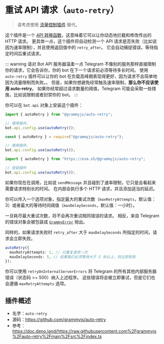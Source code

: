 # 重试 API 请求（`auto-retry`）

> 请考虑使用 [流量控制插件](./transformer-throttler.md) 替代。

这个插件是一个 [API 转换函数](/zh/advanced/transformers.md)，这意味着它可以让你动态地拦截和修改传出的 HTTP 请求。
更具体一点，这个插件将自动检测一个 API 请求是否失败（比如说因为速率限制），并且使用返回值中的 `retry_after`。
它会自动捕捉错误，等待指定时间后重试请求。

::: warning 请对 Bot API 服务器温柔一点
Telegram 不像别的服务那样直接限制你的请求，它会告诉你，你的 bot 在下一个请求前必须等待多长时间。
使用 `auto-retry` 插件可以让你的 bot 在负载高峰期表现得更好，因为请求不会简单地因为流量限制而失败。。
但是，如果你想避免经常触及速率限制，**那么你不应该使用 auto-retry**。
如果你经常超过请求数量的阈值，Telegram 可能会采取一些措施，比如说限制或者封禁你的 bot。
:::

你可以在 `bot.api` 对象上安装这个插件：

<CodeGroup>
  <CodeGroupItem title="TypeScript" active>

```ts
import { autoRetry } from "@grammyjs/auto-retry";

// 使用插件。
bot.api.config.use(autoRetry());
```

</CodeGroupItem>
 <CodeGroupItem title="JavaScript">

```js
const { autoRetry } = require("@grammyjs/auto-retry");

// 使用插件。
bot.api.config.use(autoRetry());
```

</CodeGroupItem>
 <CodeGroupItem title="Deno">

```ts
import { autoRetry } from "https://esm.sh/@grammyjs/auto-retry";

// 安装插件
bot.api.config.use(autoRetry());
```

</CodeGroupItem>
</CodeGroup>

如果你现在在调用，比如说 `sendMessage` 并且碰到了速率限制，它只是会看起来需要请求特别长的时间。
在内部会执行多个 HTTP 请求，并且添加适当的延迟。

你可以传入一个选项对象，指定最大的重试次数（`maxRetryAttempts`，默认值：3）或者最大的等待时间阈值（`maxDelaySeconds`，默认值：一小时）。

一旦耗尽最大重试次数，将不会再次重试相同错误的请求。
相反，来自 Telegram 的错误对象会被包装成 [`GrammyError`](/zh/guide/errors.html#grammyerror-对象) 抛出。

同样的，如果请求失败时 `retry_after` 大于 `maxDelaySeconds` 所指定的时间，请求会立即失败。

```ts
autoRetry({
  maxRetryAttempts: 1, // 只重复请求一次
  maxDelaySeconds: 5, // 如果我们必须等待大于 5 秒以上，则立即失败
});
```

你可以使用 `retryOnInternalServerErrors` 将 Telegram 的所有其他内部服务器错误（状态码 >= 500）纳入上述程序。
这些错误将会被立即重试，但是它们也会遵循 `maxRetryAttempts` 选项。

## 插件概述

- 名字：`auto-retry`
- 源码：<https://github.com/grammyjs/auto-retry>
- 参考：<https://doc.deno.land/https://raw.githubusercontent.com%2Fgrammyjs%2Fauto-retry%2Fmain%2Fsrc%2Findex.ts>
